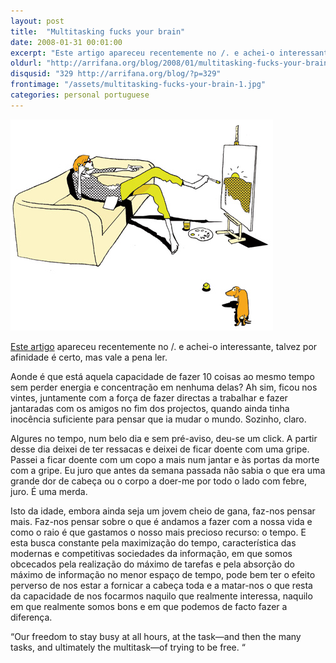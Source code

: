 ```yaml
---
layout: post
title:  "Multitasking fucks your brain"
date: 2008-01-31 00:01:00
excerpt: "Este artigo apareceu recentemente no /. e achei-o interessante, talvez por afinidade é certo, mas vale a pena ler."
oldurl: "http://arrifana.org/blog/2008/01/multitasking-fucks-your-brain/"
disqusid: "329 http://arrifana.org/blog/?p=329"
frontimage: "/assets/multitasking-fucks-your-brain-1.jpg"
categories: personal portuguese
---
```


![](/assets/multitasking-fucks-your-brain-1.jpg "photo 1")

[Este artigo][1] apareceu recentemente no /. e achei-o interessante, talvez por afinidade é certo, mas vale a pena ler.

Aonde é que está aquela capacidade de fazer 10 coisas ao mesmo tempo sem perder energia e concentração em nenhuma delas? Ah sim, ficou nos vintes, juntamente com a força de fazer directas a trabalhar e fazer jantaradas com os amigos no fim dos projectos, quando ainda tinha inocência suficiente para pensar que ia mudar o mundo. Sozinho, claro.

Algures no tempo, num belo dia e sem pré-aviso, deu-se um click. A partir desse dia deixei de ter ressacas e deixei de ficar doente com uma gripe. Passei a ficar doente com um copo a mais num jantar e às portas da morte com a gripe. Eu juro que antes da semana passada não sabia o que era uma grande dor de cabeça ou o corpo a doer-me por todo o lado com febre, juro. É uma merda.

Isto da idade, embora ainda seja um jovem cheio de gana, faz-nos pensar mais. Faz-nos pensar sobre o que é andamos a fazer com a nossa vida e como o raio é que gastamos o nosso mais precioso recurso: o tempo. E esta busca constante pela maximização do tempo, característica das modernas e competitivas sociedades da informação, em que somos obcecados pela realização do máximo de tarefas e pela absorção do máximo de informação no menor espaço de tempo, pode bem ter o efeito perverso de nos estar a fornicar a cabeça toda e a matar-nos o que resta da capacidade de nos focarmos naquilo que realmente interessa, naquilo em que realmente somos bons e em que podemos de facto fazer a diferença.

“Our freedom to stay busy at all hours, at the task—and then the many tasks, and ultimately the multitask—of trying to be free. “

[1]: http://www.theatlantic.com/doc/200711/multitasking/
